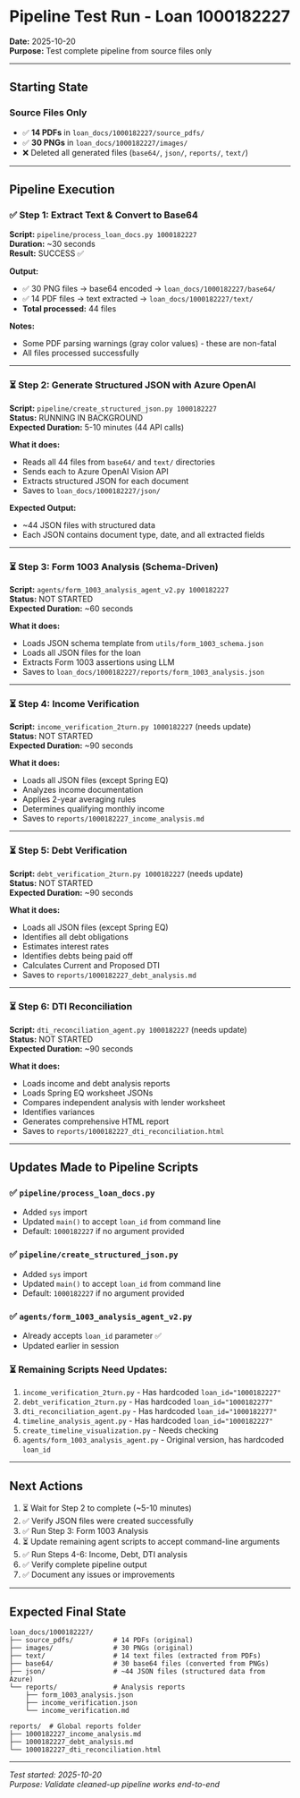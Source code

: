 # Pipeline Test Run - Loan 1000182227
**Date:** 2025-10-20  
**Purpose:** Test complete pipeline from source files only

---

## Starting State

### Source Files Only
- ✅ **14 PDFs** in `loan_docs/1000182227/source_pdfs/`
- ✅ **30 PNGs** in `loan_docs/1000182227/images/`
- ❌ Deleted all generated files (`base64/`, `json/`, `reports/`, `text/`)

---

## Pipeline Execution

### ✅ Step 1: Extract Text & Convert to Base64
**Script:** `pipeline/process_loan_docs.py 1000182227`  
**Duration:** ~30 seconds  
**Result:** SUCCESS ✅

**Output:**
- ✅ 30 PNG files → base64 encoded → `loan_docs/1000182227/base64/`
- ✅ 14 PDF files → text extracted → `loan_docs/1000182227/text/`
- **Total processed:** 44 files

**Notes:**
- Some PDF parsing warnings (gray color values) - these are non-fatal
- All files processed successfully

---

### ⏳ Step 2: Generate Structured JSON with Azure OpenAI
**Script:** `pipeline/create_structured_json.py 1000182227`  
**Status:** RUNNING IN BACKGROUND  
**Expected Duration:** 5-10 minutes (44 API calls)

**What it does:**
- Reads all 44 files from `base64/` and `text/` directories
- Sends each to Azure OpenAI Vision API
- Extracts structured JSON for each document
- Saves to `loan_docs/1000182227/json/`

**Expected Output:**
- ~44 JSON files with structured data
- Each JSON contains document type, date, and all extracted fields

---

### ⏳ Step 3: Form 1003 Analysis (Schema-Driven)
**Script:** `agents/form_1003_analysis_agent_v2.py 1000182227`  
**Status:** NOT STARTED  
**Expected Duration:** ~60 seconds

**What it does:**
- Loads JSON schema template from `utils/form_1003_schema.json`
- Loads all JSON files for the loan
- Extracts Form 1003 assertions using LLM
- Saves to `loan_docs/1000182227/reports/form_1003_analysis.json`

---

### ⏳ Step 4: Income Verification
**Script:** `income_verification_2turn.py 1000182227` (needs update)  
**Status:** NOT STARTED  
**Expected Duration:** ~90 seconds

**What it does:**
- Loads all JSON files (except Spring EQ)
- Analyzes income documentation
- Applies 2-year averaging rules
- Determines qualifying monthly income
- Saves to `reports/1000182227_income_analysis.md`

---

### ⏳ Step 5: Debt Verification
**Script:** `debt_verification_2turn.py 1000182227` (needs update)  
**Status:** NOT STARTED  
**Expected Duration:** ~90 seconds

**What it does:**
- Loads all JSON files (except Spring EQ)
- Identifies all debt obligations
- Estimates interest rates
- Identifies debts being paid off
- Calculates Current and Proposed DTI
- Saves to `reports/1000182227_debt_analysis.md`

---

### ⏳ Step 6: DTI Reconciliation
**Script:** `dti_reconciliation_agent.py 1000182227` (needs update)  
**Status:** NOT STARTED  
**Expected Duration:** ~90 seconds

**What it does:**
- Loads income and debt analysis reports
- Loads Spring EQ worksheet JSONs
- Compares independent analysis with lender worksheet
- Identifies variances
- Generates comprehensive HTML report
- Saves to `reports/1000182227_dti_reconciliation.html`

---

## Updates Made to Pipeline Scripts

### ✅ `pipeline/process_loan_docs.py`
- Added `sys` import
- Updated `main()` to accept `loan_id` from command line
- Default: `1000182227` if no argument provided

### ✅ `pipeline/create_structured_json.py`
- Added `sys` import
- Updated `main()` to accept `loan_id` from command line
- Default: `1000182227` if no argument provided

### ✅ `agents/form_1003_analysis_agent_v2.py`
- Already accepts `loan_id` parameter ✅
- Updated earlier in session

### ⏳ Remaining Scripts Need Updates:
1. `income_verification_2turn.py` - Has hardcoded `loan_id="1000182227"`
2. `debt_verification_2turn.py` - Has hardcoded `loan_id="1000182277"`
3. `dti_reconciliation_agent.py` - Has hardcoded `loan_id="1000182277"`
4. `timeline_analysis_agent.py` - Has hardcoded `loan_id="1000182227"`
5. `create_timeline_visualization.py` - Needs checking
6. `agents/form_1003_analysis_agent.py` - Original version, has hardcoded `loan_id`

---

## Next Actions

1. ⏳ Wait for Step 2 to complete (~5-10 minutes)
2. ✅ Verify JSON files were created successfully
3. ✅ Run Step 3: Form 1003 Analysis
4. ⏳ Update remaining agent scripts to accept command-line arguments
5. ✅ Run Steps 4-6: Income, Debt, DTI analysis
6. ✅ Verify complete pipeline output
7. ✅ Document any issues or improvements

---

## Expected Final State

```
loan_docs/1000182227/
├── source_pdfs/          # 14 PDFs (original)
├── images/               # 30 PNGs (original)
├── text/                 # 14 text files (extracted from PDFs)
├── base64/               # 30 base64 files (converted from PNGs)
├── json/                 # ~44 JSON files (structured data from Azure)
└── reports/              # Analysis reports
    ├── form_1003_analysis.json
    ├── income_verification.json
    └── income_verification.md

reports/  # Global reports folder
├── 1000182227_income_analysis.md
├── 1000182227_debt_analysis.md
└── 1000182227_dti_reconciliation.html
```

---

*Test started: 2025-10-20*  
*Purpose: Validate cleaned-up pipeline works end-to-end*
